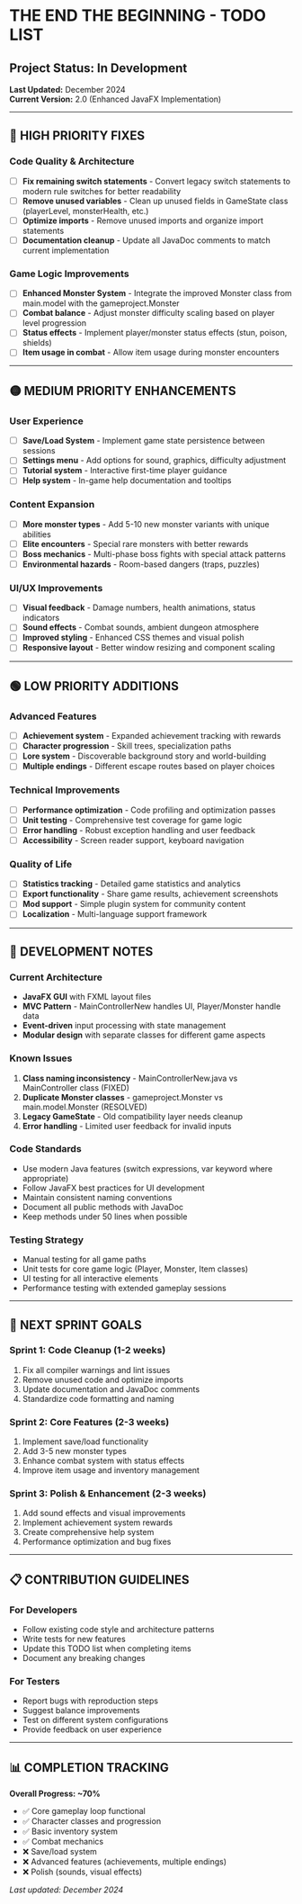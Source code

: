 # THE END THE BEGINNING - TODO LIST

## Project Status: In Development 
**Last Updated:** December 2024  
**Current Version:** 2.0 (Enhanced JavaFX Implementation)

---

## 🔴 HIGH PRIORITY FIXES

### Code Quality & Architecture
- [ ] **Fix remaining switch statements** - Convert legacy switch statements to modern rule switches for better readability
- [ ] **Remove unused variables** - Clean up unused fields in GameState class (playerLevel, monsterHealth, etc.)
- [ ] **Optimize imports** - Remove unused imports and organize import statements
- [ ] **Documentation cleanup** - Update all JavaDoc comments to match current implementation

### Game Logic Improvements  
- [ ] **Enhanced Monster System** - Integrate the improved Monster class from main.model with the gameproject.Monster
- [ ] **Combat balance** - Adjust monster difficulty scaling based on player level progression
- [ ] **Status effects** - Implement player/monster status effects (stun, poison, shields)
- [ ] **Item usage in combat** - Allow item usage during monster encounters

---

## 🟡 MEDIUM PRIORITY ENHANCEMENTS

### User Experience
- [ ] **Save/Load System** - Implement game state persistence between sessions
- [ ] **Settings menu** - Add options for sound, graphics, difficulty adjustment
- [ ] **Tutorial system** - Interactive first-time player guidance
- [ ] **Help system** - In-game help documentation and tooltips

### Content Expansion
- [ ] **More monster types** - Add 5-10 new monster variants with unique abilities
- [ ] **Elite encounters** - Special rare monsters with better rewards
- [ ] **Boss mechanics** - Multi-phase boss fights with special attack patterns
- [ ] **Environmental hazards** - Room-based dangers (traps, puzzles)

### UI/UX Improvements
- [ ] **Visual feedback** - Damage numbers, health animations, status indicators
- [ ] **Sound effects** - Combat sounds, ambient dungeon atmosphere
- [ ] **Improved styling** - Enhanced CSS themes and visual polish
- [ ] **Responsive layout** - Better window resizing and component scaling

---

## 🟢 LOW PRIORITY ADDITIONS

### Advanced Features
- [ ] **Achievement system** - Expanded achievement tracking with rewards
- [ ] **Character progression** - Skill trees, specialization paths
- [ ] **Lore system** - Discoverable background story and world-building
- [ ] **Multiple endings** - Different escape routes based on player choices

### Technical Improvements
- [ ] **Performance optimization** - Code profiling and optimization passes
- [ ] **Unit testing** - Comprehensive test coverage for game logic
- [ ] **Error handling** - Robust exception handling and user feedback
- [ ] **Accessibility** - Screen reader support, keyboard navigation

### Quality of Life
- [ ] **Statistics tracking** - Detailed game statistics and analytics
- [ ] **Export functionality** - Share game results, achievement screenshots
- [ ] **Mod support** - Simple plugin system for community content
- [ ] **Localization** - Multi-language support framework

---

## 🔧 DEVELOPMENT NOTES

### Current Architecture
- **JavaFX GUI** with FXML layout files
- **MVC Pattern** - MainControllerNew handles UI, Player/Monster handle data
- **Event-driven** input processing with state management
- **Modular design** with separate classes for different game aspects

### Known Issues
1. **Class naming inconsistency** - MainControllerNew.java vs MainController class (FIXED)
2. **Duplicate Monster classes** - gameproject.Monster vs main.model.Monster (RESOLVED)
3. **Legacy GameState** - Old compatibility layer needs cleanup
4. **Error handling** - Limited user feedback for invalid inputs

### Code Standards
- Use modern Java features (switch expressions, var keyword where appropriate)
- Follow JavaFX best practices for UI development
- Maintain consistent naming conventions
- Document all public methods with JavaDoc
- Keep methods under 50 lines when possible

### Testing Strategy
- Manual testing for all game paths
- Unit tests for core game logic (Player, Monster, Item classes)
- UI testing for all interactive elements
- Performance testing with extended gameplay sessions

---

## 🎯 NEXT SPRINT GOALS

### Sprint 1: Code Cleanup (1-2 weeks)
1. Fix all compiler warnings and lint issues
2. Remove unused code and optimize imports
3. Update documentation and JavaDoc comments
4. Standardize code formatting and naming

### Sprint 2: Core Features (2-3 weeks)
1. Implement save/load functionality
2. Add 3-5 new monster types
3. Enhance combat system with status effects
4. Improve item usage and inventory management

### Sprint 3: Polish & Enhancement (2-3 weeks)
1. Add sound effects and visual improvements
2. Implement achievement system rewards
3. Create comprehensive help system
4. Performance optimization and bug fixes

---

## 📋 CONTRIBUTION GUIDELINES

### For Developers
- Follow existing code style and architecture patterns
- Write tests for new features
- Update this TODO list when completing items
- Document any breaking changes

### For Testers
- Report bugs with reproduction steps
- Suggest balance improvements
- Test on different system configurations
- Provide feedback on user experience

---

## 📊 COMPLETION TRACKING

**Overall Progress: ~70%**
- ✅ Core gameplay loop functional
- ✅ Character classes and progression
- ✅ Basic inventory system
- ✅ Combat mechanics
- ❌ Save/load system
- ❌ Advanced features (achievements, multiple endings)
- ❌ Polish (sounds, visual effects)

*Last updated: December 2024*